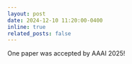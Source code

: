 ```yaml
---
layout: post
date: 2024-12-10 11:20:00-0400
inline: true
related_posts: false
---
```


One paper was accepted by AAAI 2025!
